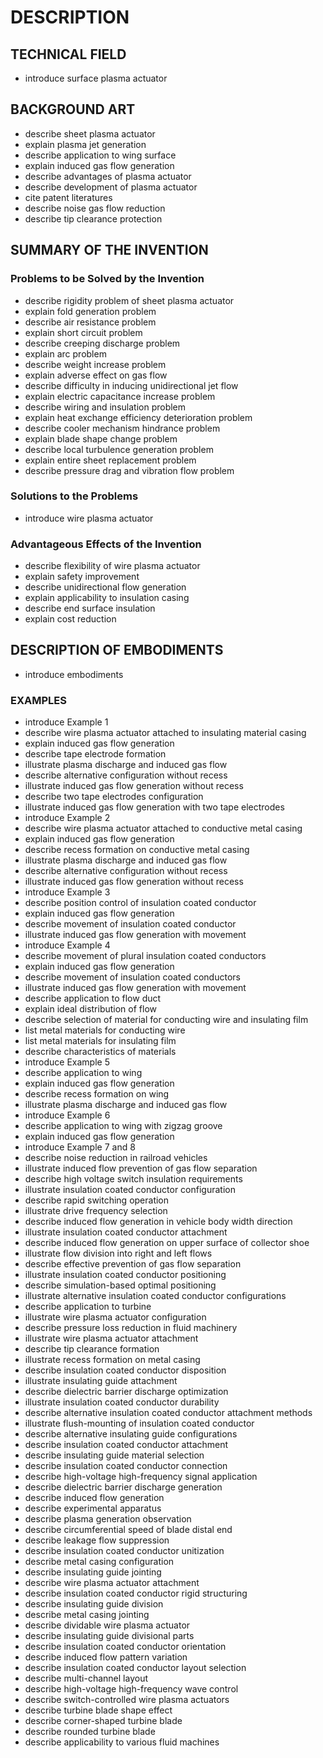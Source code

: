# DESCRIPTION

## TECHNICAL FIELD

- introduce surface plasma actuator

## BACKGROUND ART

- describe sheet plasma actuator
- explain plasma jet generation
- describe application to wing surface
- explain induced gas flow generation
- describe advantages of plasma actuator
- describe development of plasma actuator
- cite patent literatures
- describe noise gas flow reduction
- describe tip clearance protection

## SUMMARY OF THE INVENTION

### Problems to be Solved by the Invention

- describe rigidity problem of sheet plasma actuator
- explain fold generation problem
- describe air resistance problem
- explain short circuit problem
- describe creeping discharge problem
- explain arc problem
- describe weight increase problem
- explain adverse effect on gas flow
- describe difficulty in inducing unidirectional jet flow
- explain electric capacitance increase problem
- describe wiring and insulation problem
- explain heat exchange efficiency deterioration problem
- describe cooler mechanism hindrance problem
- explain blade shape change problem
- describe local turbulence generation problem
- explain entire sheet replacement problem
- describe pressure drag and vibration flow problem

### Solutions to the Problems

- introduce wire plasma actuator

### Advantageous Effects of the Invention

- describe flexibility of wire plasma actuator
- explain safety improvement
- describe unidirectional flow generation
- explain applicability to insulation casing
- describe end surface insulation
- explain cost reduction

## DESCRIPTION OF EMBODIMENTS

- introduce embodiments

### EXAMPLES

- introduce Example 1
- describe wire plasma actuator attached to insulating material casing
- explain induced gas flow generation
- describe tape electrode formation
- illustrate plasma discharge and induced gas flow
- describe alternative configuration without recess
- illustrate induced gas flow generation without recess
- describe two tape electrodes configuration
- illustrate induced gas flow generation with two tape electrodes
- introduce Example 2
- describe wire plasma actuator attached to conductive metal casing
- explain induced gas flow generation
- describe recess formation on conductive metal casing
- illustrate plasma discharge and induced gas flow
- describe alternative configuration without recess
- illustrate induced gas flow generation without recess
- introduce Example 3
- describe position control of insulation coated conductor
- explain induced gas flow generation
- describe movement of insulation coated conductor
- illustrate induced gas flow generation with movement
- introduce Example 4
- describe movement of plural insulation coated conductors
- explain induced gas flow generation
- describe movement of insulation coated conductors
- illustrate induced gas flow generation with movement
- describe application to flow duct
- explain ideal distribution of flow
- describe selection of material for conducting wire and insulating film
- list metal materials for conducting wire
- list metal materials for insulating film
- describe characteristics of materials
- introduce Example 5
- describe application to wing
- explain induced gas flow generation
- describe recess formation on wing
- illustrate plasma discharge and induced gas flow
- introduce Example 6
- describe application to wing with zigzag groove
- explain induced gas flow generation
- introduce Example 7 and 8
- describe noise reduction in railroad vehicles
- illustrate induced flow prevention of gas flow separation
- describe high voltage switch insulation requirements
- illustrate insulation coated conductor configuration
- describe rapid switching operation
- illustrate drive frequency selection
- describe induced flow generation in vehicle body width direction
- illustrate insulation coated conductor attachment
- describe induced flow generation on upper surface of collector shoe
- illustrate flow division into right and left flows
- describe effective prevention of gas flow separation
- illustrate insulation coated conductor positioning
- describe simulation-based optimal positioning
- illustrate alternative insulation coated conductor configurations
- describe application to turbine
- illustrate wire plasma actuator configuration
- describe pressure loss reduction in fluid machinery
- illustrate wire plasma actuator attachment
- describe tip clearance formation
- illustrate recess formation on metal casing
- describe insulation coated conductor disposition
- illustrate insulating guide attachment
- describe dielectric barrier discharge optimization
- illustrate insulation coated conductor durability
- describe alternative insulation coated conductor attachment methods
- illustrate flush-mounting of insulation coated conductor
- describe alternative insulating guide configurations
- describe insulation coated conductor attachment
- describe insulating guide material selection
- describe insulation coated conductor connection
- describe high-voltage high-frequency signal application
- describe dielectric barrier discharge generation
- describe induced flow generation
- describe experimental apparatus
- describe plasma generation observation
- describe circumferential speed of blade distal end
- describe leakage flow suppression
- describe insulation coated conductor unitization
- describe metal casing configuration
- describe insulating guide jointing
- describe wire plasma actuator attachment
- describe insulation coated conductor rigid structuring
- describe insulating guide division
- describe metal casing jointing
- describe dividable wire plasma actuator
- describe insulating guide divisional parts
- describe insulation coated conductor orientation
- describe induced flow pattern variation
- describe insulation coated conductor layout selection
- describe multi-channel layout
- describe high-voltage high-frequency wave control
- describe switch-controlled wire plasma actuators
- describe turbine blade shape effect
- describe corner-shaped turbine blade
- describe rounded turbine blade
- describe applicability to various fluid machines

